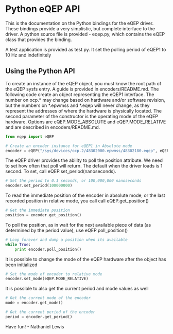 Python eQEP API
===============

This is the documentation on the Python bindings for the eQEP driver.  These bindings provide a very simplistic, but complete interface to the driver.  A python source file is provided - eqep.py, which contains the eQEP class that provides the binding.

A test application is provided as test.py.  It set the polling period of eQEP1 to 10 Hz and indefinitely 

Using the Python API
--------------------

To create an instance of the eQEP object, you must know the root path of the eQEP sysfs entry.  A guide is provided in encoders/README.md.  The following code create an object representing the eQEP1 interface.  The number on ocp.* may change based on hardware and/or software revision, but the numbers on *.epwmss and *.eqep will never change, as they represent the addresses of where the hardware is physically located.  The second parameter of the constructor is the operating mode of the eQEP hardware.  Options are eQEP.MODE_ABSOLUTE and eQEP.MODE_RELATIVE and are described in encoders/README.md.

```python
from eqep import eQEP

# Create an encoder instance for eQEP1 in Absolute mode
encoder = eQEP("/sys/devices/ocp.2/48302000.epwmss/48302180.eqep", eQEP.MODE_ABSOLUTE)
```

The eQEP driver provides the ability to poll the position attribute.  We need to set how often that poll will return.  The default when the driver loads is 1 second.  To set, call eQEP.set_period(nanoseconds).

```python
# Set the period to 0.1 seconds, or 100,000,000 nanoseconds
encoder.set_period(100000000)
```

To read the immediate position of the encoder in absolute mode, or the last recorded position in relative mode, you call call eQEP.get_position()

```python
# Get the immediate position
position = encoder.get_position()
```

To poll the position, as in wait for the next available piece of data (as determined by the period value), use eQEP.poll_position()

```python
# Loop forever and dump a position when its available
while True:
    print encoder.poll_position()
```

It is possible to change the mode of the eQEP hardware after the object has been initialized

```python
# Set the mode of encoder to relative mode
encoder.set_mode(eQEP.MODE_RELATIVE)
```

It is possible to also get the current period and mode values as well
```python
# Get the current mode of the encoder
mode = encoder.get_mode()

# Get the current period of the encoder
period = encoder.get_period()
```

Have fun! - Nathaniel Lewis

